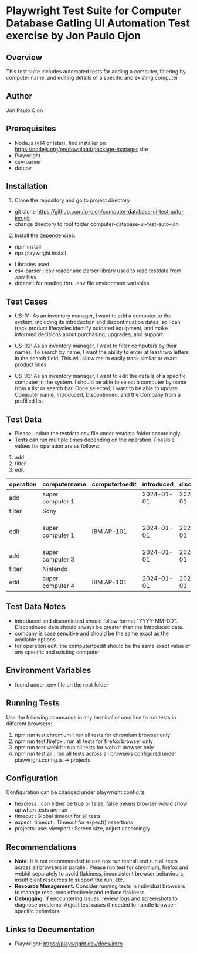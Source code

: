 # Playwright Test Suite for Computer Database Gatling UI Automation Test exercise by Jon Paulo Ojon
## Overview
This test suite includes automated tests for adding a computer, filtering by computer name, and editing details of a specific and existing computer

## Author
Jon Paulo Ojon

## Prerequisites
* Node.js (v14 or later), find installer on https://nodejs.org/en/download/package-manager site
* Playwright
* csv-parser
* dotenv

## Installation
1. Clone the repository and go to project directory
- git clone https://github.com/jp-ojon/computer-database-ui-test-auto-jon.git
- change directory to root folder computer-database-ui-test-auto-jon

2. Install the dependencies:
- npm install 
- npx playwright install
* Libraries used
* csv-parser       : csv reader and parser library used to read testdata from .csv files
* dotenv           : for reading thru .env file environment variables

## Test Cases
- US-01: As an inventory manager, I want to add a computer to the system, including its introduction and discontinuation dates, so I can track product lifecycles identify outdated equipment, and make informed decisions about purchasing, upgrades, and support

- US-02: As an inventory manager, I want to filter computers by their names. To search by name, I want the ability to enter at least two letters in the search field. This will allow me to easily track similar or exact product lines

- US-03: As an inventory manager, I want to edit the details of a specific computer in the system. I should be able to select a computer by name from a list or search bar. Once selected, I want to be able to update Computer name, Introduced, Discontinued, and the Company from a prefilled list

## Test Data
- Please update the testdata.csv file under testdata folder accordingly. 
- Tests can run multiple times depending on the operation. Possible values for operation are as follows:
1. add
2. filter
3. edit

| operation | computername    | computertoedit          | introduced | discontinued | company                             |
|-----------|-----------------|--------------------------|-------------|--------------|-------------------------------------|
| add       | super computer 1|                          | 2024-01-01  | 2024-08-01   | Apple Inc.                          |
| filter    | Sony            |                          |             |              |                                     |
| edit      | super computer 1| IBM AP-101               | 2024-01-01  | 2024-08-01   | Micro Instrumentation and Telemetry Systems |
| add       | super computer 3|                          | 2024-01-01  | 2024-08-01   | E.S.R. Inc.                         |
| filter    | Nintendo        |                          |             |              |                                     |
| edit      | super computer 4| IBM AP-101               | 2024-01-01  | 2024-08-01   | Evans & Sutherland                  |

## Test Data Notes
- introduced and discontinued should follow format "YYYY-MM-DD". Discontinued date should always be greater than the Introduced date.
- company is case sensitive and should be the same exact as the available options
- for operation edit, the computertoedit should be the same exact value of any specific and existing computer

## Environment Variables
- found under .env file on the root folder

## Running Tests
Use the following commands in any terminal or cmd line to run tests in different browsers:
1. npm run test:chromium    : run all tests for chromium browser only
2. npm run test:firefox     : run all tests for firefox browser only
3. npm run test:webkit      : run all tests for webkit browser only
4. npm run test:all         : run all tests across all browsers configured under playwright.config.ts -> projects

## Configuration
Configuration can be changed under playwright.config.ts
- headless                  : can either be true or false, false means browser would show up when tests are run
- timeout                   : Global timeout for all tests
- expect: timeout           : Timeout for expect() assertions
- projects: use: viewport   : Screen size, adjust accordingly

## Recommendations
- **Note:** It is not recommended to use npx run test:all and run all tests across all browsers in parallel. Please run test for chromium, firefox and webkit separately to avoid flakiness, inconsistent browser behaviours, insufficient resources to support the run, etc.
- **Resource Management:** Consider running tests in individual browsers to manage resources effectively and reduce flakiness.
- **Debugging:** If encountering issues, review logs and screenshots to diagnose problems. Adjust test cases if needed to handle browser-specific behaviors.

## Links to Documentation
- Playwright: https://playwright.dev/docs/intro